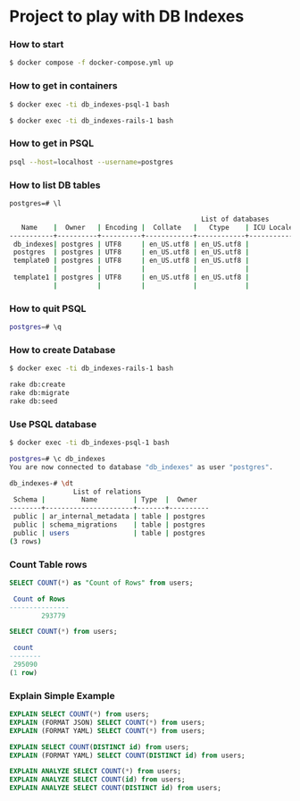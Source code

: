 # Project to play with DB Indexes

### How to start

```sh
$ docker compose -f docker-compose.yml up
```

### How to get in containers

```sh
$ docker exec -ti db_indexes-psql-1 bash

$ docker exec -ti db_indexes-rails-1 bash
```

### How to get in PSQL

```sh
psql --host=localhost --username=postgres
```

### How to list DB tables

```psql
postgres=# \l
```

```sh
                                                List of databases
   Name    |  Owner   | Encoding |  Collate   |   Ctype    | ICU Locale | Locale Provider |   Access privileges
-----------+----------+----------+------------+------------+------------+-----------------+-----------------------
 db_indexes| postgres | UTF8     | en_US.utf8 | en_US.utf8 |            | libc            |
 postgres  | postgres | UTF8     | en_US.utf8 | en_US.utf8 |            | libc            |
 template0 | postgres | UTF8     | en_US.utf8 | en_US.utf8 |            | libc            | =c/postgres          +
           |          |          |            |            |            |                 | postgres=CTc/postgres
 template1 | postgres | UTF8     | en_US.utf8 | en_US.utf8 |            | libc            | =c/postgres          +
           |          |          |            |            |            |                 | postgres=CTc/postgres
```

### How to quit PSQL

```sh
postgres=# \q
```

### How to create Database

```sh
$ docker exec -ti db_indexes-rails-1 bash
```

```sh
rake db:create
rake db:migrate
rake db:seed
```

### Use PSQL database

```sh
$ docker exec -ti db_indexes-psql-1 bash
```

```sh
postgres=# \c db_indexes
You are now connected to database "db_indexes" as user "postgres".
```

```sh
db_indexes-# \dt
                List of relations
 Schema |         Name         | Type  |  Owner
--------+----------------------+-------+----------
 public | ar_internal_metadata | table | postgres
 public | schema_migrations    | table | postgres
 public | users                | table | postgres
(3 rows)
```

### Count Table rows


```sql
SELECT COUNT(*) as "Count of Rows" from users;

 Count of Rows
---------------
        293779
```

```sql
SELECT COUNT(*) from users;

 count
--------
 295090
(1 row)
```

### Explain Simple Example

```sql
EXPLAIN SELECT COUNT(*) from users;
EXPLAIN (FORMAT JSON) SELECT COUNT(*) from users;
EXPLAIN (FORMAT YAML) SELECT COUNT(*) from users;

EXPLAIN SELECT COUNT(DISTINCT id) from users;
EXPLAIN (FORMAT YAML) SELECT COUNT(DISTINCT id) from users;

EXPLAIN ANALYZE SELECT COUNT(*) from users;
EXPLAIN ANALYZE SELECT COUNT(id) from users;
EXPLAIN ANALYZE SELECT COUNT(DISTINCT id) from users;
```
